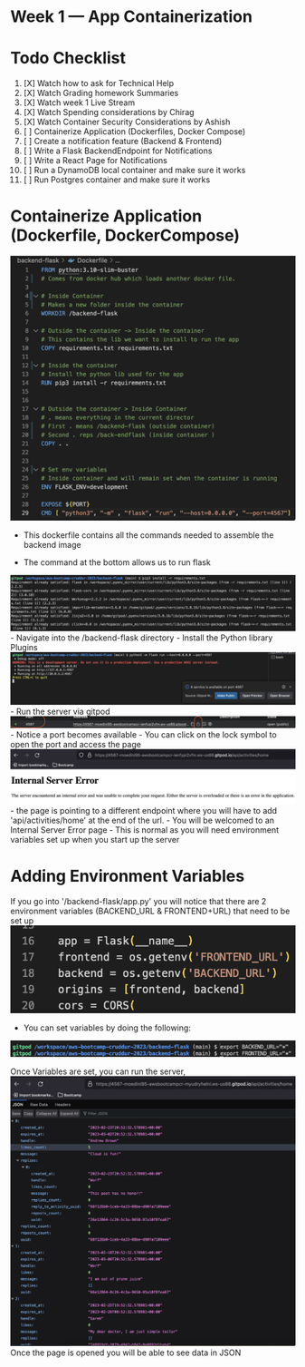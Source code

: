 # Week 1 — App Containerization

# Todo Checklist 

1. [X] Watch how to ask for Technical Help 
2. [X] Watch Grading homework Summaries 
3. [X] Watch week 1 Live Stream
4. [X] Watch Spending considerations by Chirag
5. [X] Watch Container Security Considerations by Ashish 
6. [ ] Containerize Application (Dockerfiles, Docker Compose)
7. [ ] Create a notification feature (Backend & Frontend)
8. [ ] Write a Flask BackendEndpoint for Notifications 
9. [ ] Write a React Page for Notifications 
10. [ ] Run a DynamoDB local container and make sure it works
11. [ ] Run Postgres container and make sure it works



# Containerize Application (Dockerfile, DockerCompose) 


<img src= ./images/ContainerizeBackend.png>

- This dockerfile contains all the commands needed to assemble the backend image 


- The command at the bottom allows us to run flask 


<img src= ./images/PythonLibInst.png>
- Navigate into the /backend-flask directory 
- Install the Python library Plugins 


<img src= ./images/AppRun.png>
- Run the server via gitpod 


<img src= ./images/Port4567.png>
- Notice a port becomes available 
- You can click on the lock symbol to open the port and access the page



<img src= ./images/InternalError.png>
- the page is pointing to a different endpoint where you will have to add 'api/activities/home' at the end of the url.
- You will be welcomed to an Internal Server Error page 
- This is normal as you will need environment variables set up when you start up the server 





# Adding Environment Variables 
If you go into '/backend-flask/app.py' you will notice that there are 2 environment variables (BACKEND_URL & FRONTEND+URL) that need to be set up
<img src= ./images/EmptyVar.png>

- You can set variables by doing the following:
<img src= ./images/SetVar.png>


Once Variables are set, you can run the server, 
<img src= ./images/JSONData.png>
Once the page is opened you will be able to see data in JSON 
